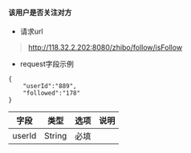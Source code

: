 #### 该用户是否关注对方

* 请求url

> http://118.32.2.202:8080/zhibo/follow/isFollow



* request字段示例

```
{
	"userId":"889",
	"followed":"178"
}
```

| 字段 | 类型 | 选项 | 说明 |
| :---: | :---: | :---: | :---: |
| userId | String | 必填 |  |



